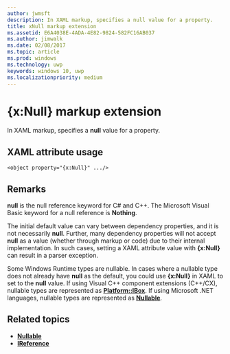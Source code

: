 ```yaml
---
author: jwmsft
description: In XAML markup, specifies a null value for a property.
title: xNull markup extension
ms.assetid: E6A4038E-4ADA-4E82-9824-582FC16AB037
ms.author: jimwalk
ms.date: 02/08/2017
ms.topic: article
ms.prod: windows
ms.technology: uwp
keywords: windows 10, uwp
ms.localizationpriority: medium
---
```


# {x:Null} markup extension


In XAML markup, specifies a **null** value for a property.

## XAML attribute usage

``` syntax
<object property="{x:Null}" .../>
```

## Remarks

**null** is the null reference keyword for C# and C++. The Microsoft Visual Basic keyword for a null reference is **Nothing**.

The initial default value can vary between dependency properties, and it is not necessarily **null**. Further, many dependency properties will not accept **null** as a value (whether through markup or code) due to their internal implementation. In such cases, setting a XAML attribute value with **{x:Null}** can result in a parser exception.

Some Windows Runtime types are nullable. In cases where a nullable type does not already have **null** as the default, you could use **{x:Null}** in XAML to set to the **null** value. If using Visual C++ component extensions (C++/CX), nullable types are represented as [**Platform::IBox<T>**](https://msdn.microsoft.com/library/windows/apps/xaml/jj606120.aspx). If using Microsoft .NET languages, nullable types are represented as [**Nullable<T>**](https://msdn.microsoft.com/library/windows/apps/xaml/b3h38hb0.aspx).

## Related topics

* [**Nullable<T>**](https://msdn.microsoft.com/library/windows/apps/xaml/b3h38hb0.aspx)
* [**IReference<T>**](https://msdn.microsoft.com/library/windows/apps/br225864)
 

